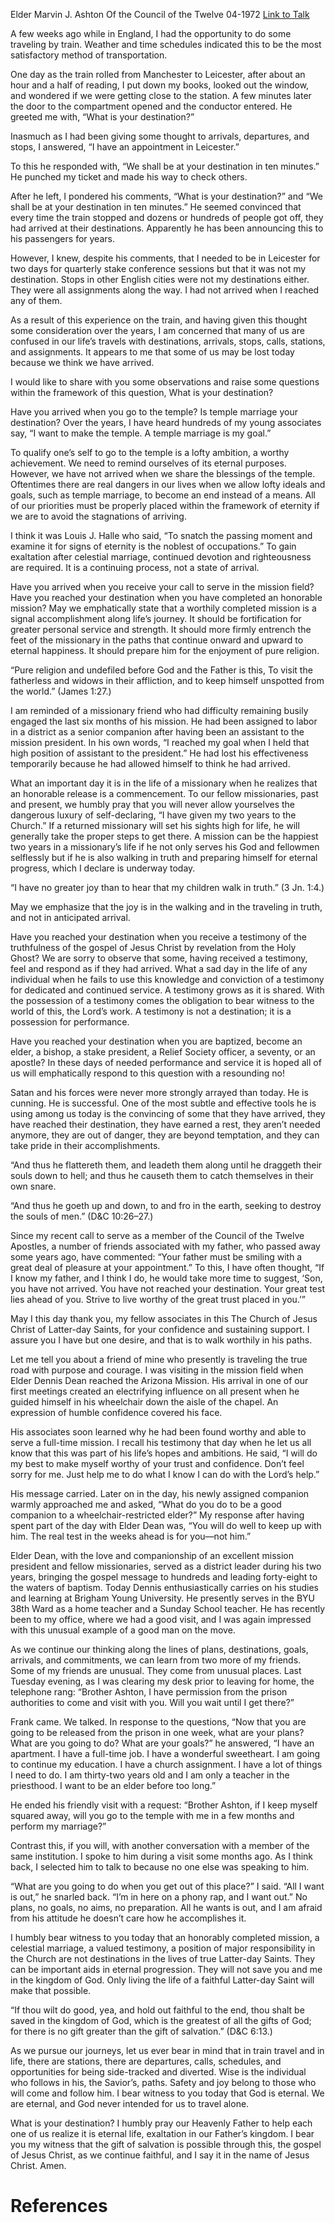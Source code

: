 Elder Marvin J. Ashton
Of the Council of the Twelve
04-1972
[Link to Talk](https://www.churchofjesuschrist.org/study/general-conference/1972/04/what-is-your-destination?lang=eng)

A few weeks ago while in England, I had the opportunity to do some traveling by train. Weather and time schedules indicated this to be the most satisfactory method of transportation.

One day as the train rolled from Manchester to Leicester, after about an hour and a half of reading, I put down my books, looked out the window, and wondered if we were getting close to the station. A few minutes later the door to the compartment opened and the conductor entered. He greeted me with, “What is your destination?”

Inasmuch as I had been giving some thought to arrivals, departures, and stops, I answered, “I have an appointment in Leicester.”

To this he responded with, “We shall be at your destination in ten minutes.” He punched my ticket and made his way to check others.

After he left, I pondered his comments, “What is your destination?” and “We shall be at your destination in ten minutes.” He seemed convinced that every time the train stopped and dozens or hundreds of people got off, they had arrived at their destinations. Apparently he has been announcing this to his passengers for years.

However, I knew, despite his comments, that I needed to be in Leicester for two days for quarterly stake conference sessions but that it was not my destination. Stops in other English cities were not my destinations either. They were all assignments along the way. I had not arrived when I reached any of them.

As a result of this experience on the train, and having given this thought some consideration over the years, I am concerned that many of us are confused in our life’s travels with destinations, arrivals, stops, calls, stations, and assignments. It appears to me that some of us may be lost today because we think we have arrived.

I would like to share with you some observations and raise some questions within the framework of this question, What is your destination?

Have you arrived when you go to the temple? Is temple marriage your destination? Over the years, I have heard hundreds of my young associates say, “I want to make the temple. A temple marriage is my goal.”

To qualify one’s self to go to the temple is a lofty ambition, a worthy achievement. We need to remind ourselves of its eternal purposes. However, we have not arrived when we share the blessings of the temple. Oftentimes there are real dangers in our lives when we allow lofty ideals and goals, such as temple marriage, to become an end instead of a means. All of our priorities must be properly placed within the framework of eternity if we are to avoid the stagnations of arriving.

I think it was Louis J. Halle who said, “To snatch the passing moment and examine it for signs of eternity is the noblest of occupations.” To gain exaltation after celestial marriage, continued devotion and righteousness are required. It is a continuing process, not a state of arrival.

Have you arrived when you receive your call to serve in the mission field? Have you reached your destination when you have completed an honorable mission? May we emphatically state that a worthily completed mission is a signal accomplishment along life’s journey. It should be fortification for greater personal service and strength. It should more firmly entrench the feet of the missionary in the paths that continue onward and upward to eternal happiness. It should prepare him for the enjoyment of pure religion.

“Pure religion and undefiled before God and the Father is this, To visit the fatherless and widows in their affliction, and to keep himself unspotted from the world.” (James 1:27.)

I am reminded of a missionary friend who had difficulty remaining busily engaged the last six months of his mission. He had been assigned to labor in a district as a senior companion after having been an assistant to the mission president. In his own words, “I reached my goal when I held that high position of assistant to the president.” He had lost his effectiveness temporarily because he had allowed himself to think he had arrived.

What an important day it is in the life of a missionary when he realizes that an honorable release is a commencement. To our fellow missionaries, past and present, we humbly pray that you will never allow yourselves the dangerous luxury of self-declaring, “I have given my two years to the Church.” If a returned missionary will set his sights high for life, he will generally take the proper steps to get there. A mission can be the happiest two years in a missionary’s life if he not only serves his God and fellowmen selflessly but if he is also walking in truth and preparing himself for eternal progress, which I declare is underway today.

“I have no greater joy than to hear that my children walk in truth.” (3 Jn. 1:4.)



May we emphasize that the joy is in the walking and in the traveling in truth, and not in anticipated arrival.

Have you reached your destination when you receive a testimony of the truthfulness of the gospel of Jesus Christ by revelation from the Holy Ghost? We are sorry to observe that some, having received a testimony, feel and respond as if they had arrived. What a sad day in the life of any individual when he fails to use this knowledge and conviction of a testimony for dedicated and continued service. A testimony grows as it is shared. With the possession of a testimony comes the obligation to bear witness to the world of this, the Lord’s work. A testimony is not a destination; it is a possession for performance.

Have you reached your destination when you are baptized, become an elder, a bishop, a stake president, a Relief Society officer, a seventy, or an apostle? In these days of needed performance and service it is hoped all of us will emphatically respond to this question with a resounding no!

Satan and his forces were never more strongly arrayed than today. He is cunning. He is successful. One of the most subtle and effective tools he is using among us today is the convincing of some that they have arrived, they have reached their destination, they have earned a rest, they aren’t needed anymore, they are out of danger, they are beyond temptation, and they can take pride in their accomplishments.

“And thus he flattereth them, and leadeth them along until he draggeth their souls down to hell; and thus he causeth them to catch themselves in their own snare.

“And thus he goeth up and down, to and fro in the earth, seeking to destroy the souls of men.” (D&C 10:26–27.)

Since my recent call to serve as a member of the Council of the Twelve Apostles, a number of friends associated with my father, who passed away some years ago, have commented: “Your father must be smiling with a great deal of pleasure at your appointment.” To this, I have often thought, “If I know my father, and I think I do, he would take more time to suggest, ‘Son, you have not arrived. You have not reached your destination. Your great test lies ahead of you. Strive to live worthy of the great trust placed in you.’”

May I this day thank you, my fellow associates in this The Church of Jesus Christ of Latter-day Saints, for your confidence and sustaining support. I assure you I have but one desire, and that is to walk worthily in his paths.

Let me tell you about a friend of mine who presently is traveling the true road with purpose and courage. I was visiting in the mission field when Elder Dennis Dean reached the Arizona Mission. His arrival in one of our first meetings created an electrifying influence on all present when he guided himself in his wheelchair down the aisle of the chapel. An expression of humble confidence covered his face.

His associates soon learned why he had been found worthy and able to serve a full-time mission. I recall his testimony that day when he let us all know that this was part of his life’s hopes and ambitions. He said, “I will do my best to make myself worthy of your trust and confidence. Don’t feel sorry for me. Just help me to do what I know I can do with the Lord’s help.”

His message carried. Later on in the day, his newly assigned companion warmly approached me and asked, “What do you do to be a good companion to a wheelchair-restricted elder?” My response after having spent part of the day with Elder Dean was, “You will do well to keep up with him. The real test in the weeks ahead is for you—not him.”

Elder Dean, with the love and companionship of an excellent mission president and fellow missionaries, served as a district leader during his two years, bringing the gospel message to hundreds and leading forty-eight to the waters of baptism. Today Dennis enthusiastically carries on his studies and learning at Brigham Young University. He presently serves in the BYU 38th Ward as a home teacher and a Sunday School teacher. He has recently been to my office, where we had a good visit, and I was again impressed with this unusual example of a good man on the move.

As we continue our thinking along the lines of plans, destinations, goals, arrivals, and commitments, we can learn from two more of my friends. Some of my friends are unusual. They come from unusual places. Last Tuesday evening, as I was clearing my desk prior to leaving for home, the telephone rang: “Brother Ashton, I have permission from the prison authorities to come and visit with you. Will you wait until I get there?”

Frank came. We talked. In response to the questions, “Now that you are going to be released from the prison in one week, what are your plans? What are you going to do? What are your goals?” he answered, “I have an apartment. I have a full-time job. I have a wonderful sweetheart. I am going to continue my education. I have a church assignment. I have a lot of things I need to do. I am thirty-two years old and I am only a teacher in the priesthood. I want to be an elder before too long.”

He ended his friendly visit with a request: “Brother Ashton, if I keep myself squared away, will you go to the temple with me in a few months and perform my marriage?”

Contrast this, if you will, with another conversation with a member of the same institution. I spoke to him during a visit some months ago. As I think back, I selected him to talk to because no one else was speaking to him.

“What are you going to do when you get out of this place?” I said. “All I want is out,” he snarled back. “I’m in here on a phony rap, and I want out.” No plans, no goals, no aims, no preparation. All he wants is out, and I am afraid from his attitude he doesn’t care how he accomplishes it.

I humbly bear witness to you today that an honorably completed mission, a celestial marriage, a valued testimony, a position of major responsibility in the Church are not destinations in the lives of true Latter-day Saints. They can be important aids in eternal progression. They will not save you and me in the kingdom of God. Only living the life of a faithful Latter-day Saint will make that possible.

“If thou wilt do good, yea, and hold out faithful to the end, thou shalt be saved in the kingdom of God, which is the greatest of all the gifts of God; for there is no gift greater than the gift of salvation.” (D&C 6:13.)

As we pursue our journeys, let us ever bear in mind that in train travel and in life, there are stations, there are departures, calls, schedules, and opportunities for being side-tracked and diverted. Wise is the individual who follows in his, the Savior’s, paths. Safety and joy belong to those who will come and follow him. I bear witness to you today that God is eternal. We are eternal, and God never intended for us to travel alone.

What is your destination? I humbly pray our Heavenly Father to help each one of us realize it is eternal life, exaltation in our Father’s kingdom. I bear you my witness that the gift of salvation is possible through this, the gospel of Jesus Christ, as we continue faithful, and I say it in the name of Jesus Christ. Amen.

# References
